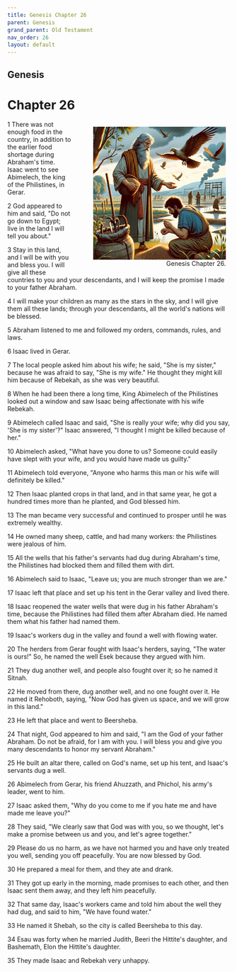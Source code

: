 ```yaml
---
title: Genesis Chapter 26
parent: Genesis
grand_parent: Old Testament
nav_order: 26
layout: default
---
```


## Genesis

# Chapter 26

<figure style="float: right; margin-right: 10px;">
    <img src="/assets/Image/Genesis/500/26.jpg" alt="Genesis Chapter 26" style="width: 300px; height: 300px; float: right;padding-left: 10px;"/>
    <figcaption style="clear: both;text-align: right;">Genesis Chapter 26.</figcaption>
</figure>
1 There was not enough food in the country, in addition to the earlier food shortage during Abraham's time. Isaac went to see Abimelech, the king of the Philistines, in Gerar.

2 God appeared to him and said, "Do not go down to Egypt; live in the land I will tell you about."

3 Stay in this land, and I will be with you and bless you. I will give all these countries to you and your descendants, and I will keep the promise I made to your father Abraham.

4 I will make your children as many as the stars in the sky, and I will give them all these lands; through your descendants, all the world's nations will be blessed.

5 Abraham listened to me and followed my orders, commands, rules, and laws.

6 Isaac lived in Gerar.

7 The local people asked him about his wife; he said, "She is my sister," because he was afraid to say, "She is my wife." He thought they might kill him because of Rebekah, as she was very beautiful.

8 When he had been there a long time, King Abimelech of the Philistines looked out a window and saw Isaac being affectionate with his wife Rebekah.

9 Abimelech called Isaac and said, "She is really your wife; why did you say, 'She is my sister'?" Isaac answered, "I thought I might be killed because of her."

10 Abimelech asked, "What have you done to us? Someone could easily have slept with your wife, and you would have made us guilty."

11 Abimelech told everyone, "Anyone who harms this man or his wife will definitely be killed."

12 Then Isaac planted crops in that land, and in that same year, he got a hundred times more than he planted, and God blessed him.

13 The man became very successful and continued to prosper until he was extremely wealthy.

14 He owned many sheep, cattle, and had many workers: the Philistines were jealous of him.

15 All the wells that his father's servants had dug during Abraham's time, the Philistines had blocked them and filled them with dirt.

16 Abimelech said to Isaac, "Leave us; you are much stronger than we are."

17 Isaac left that place and set up his tent in the Gerar valley and lived there.

18 Isaac reopened the water wells that were dug in his father Abraham's time, because the Philistines had filled them after Abraham died. He named them what his father had named them.

19 Isaac's workers dug in the valley and found a well with flowing water.

20 The herders from Gerar fought with Isaac's herders, saying, "The water is ours!" So, he named the well Esek because they argued with him.

21 They dug another well, and people also fought over it; so he named it Sitnah.

22 He moved from there, dug another well, and no one fought over it. He named it Rehoboth, saying, "Now God has given us space, and we will grow in this land."

23 He left that place and went to Beersheba.

24 That night, God appeared to him and said, "I am the God of your father Abraham. Do not be afraid, for I am with you. I will bless you and give you many descendants to honor my servant Abraham."

25 He built an altar there, called on God's name, set up his tent, and Isaac's servants dug a well.

26 Abimelech from Gerar, his friend Ahuzzath, and Phichol, his army's leader, went to him.

27 Isaac asked them, "Why do you come to me if you hate me and have made me leave you?"

28 They said, "We clearly saw that God was with you, so we thought, let's make a promise between us and you, and let's agree together."

29 Please do us no harm, as we have not harmed you and have only treated you well, sending you off peacefully. You are now blessed by God.

30 He prepared a meal for them, and they ate and drank.

31 They got up early in the morning, made promises to each other, and then Isaac sent them away, and they left him peacefully.

32 That same day, Isaac's workers came and told him about the well they had dug, and said to him, "We have found water."

33 He named it Shebah, so the city is called Beersheba to this day.

34 Esau was forty when he married Judith, Beeri the Hittite's daughter, and Bashemath, Elon the Hittite's daughter.

35 They made Isaac and Rebekah very unhappy.


